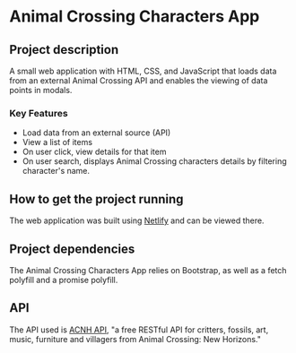 # Animal Crossing Characters App

## Project description
A small web application with HTML, CSS, and JavaScript that loads data from an external Animal Crossing API and enables the viewing of data points in modals. 

### Key Features
* Load data from an external source (API)
* View a list of items
* On user click, view details for that item
* On user search, displays Animal Crossing characters details by filtering character's name. 

## How to get the project running
The web application was built using [Netlify](https://animalcrossingapp.netlify.app/) and can be viewed there.  

## Project dependencies
The Animal Crossing Characters App relies on Bootstrap, as well as a fetch polyfill and a promise polyfill. 

## API
The API used is [ACNH API](https://acnhapi.com/), "a free RESTful API for critters, fossils, art, music, furniture and villagers from Animal Crossing: New Horizons."
